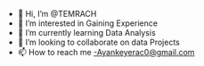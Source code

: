 - 👋 Hi, I’m @TEMRACH
- 👀 I’m interested in Gaining Experience 
- 🌱 I’m currently learning Data Analysis 
- 💞️ I’m looking to collaborate on data Projects 
- 📫 How to reach me -Ayankeyerac0@gmail.com

<!---
TEMRACH/TEMRACH is a ✨ special ✨ repository because its `README.md` (this file) appears on your GitHub profile.
You can click the Preview link to take a look at your changes.
--->
